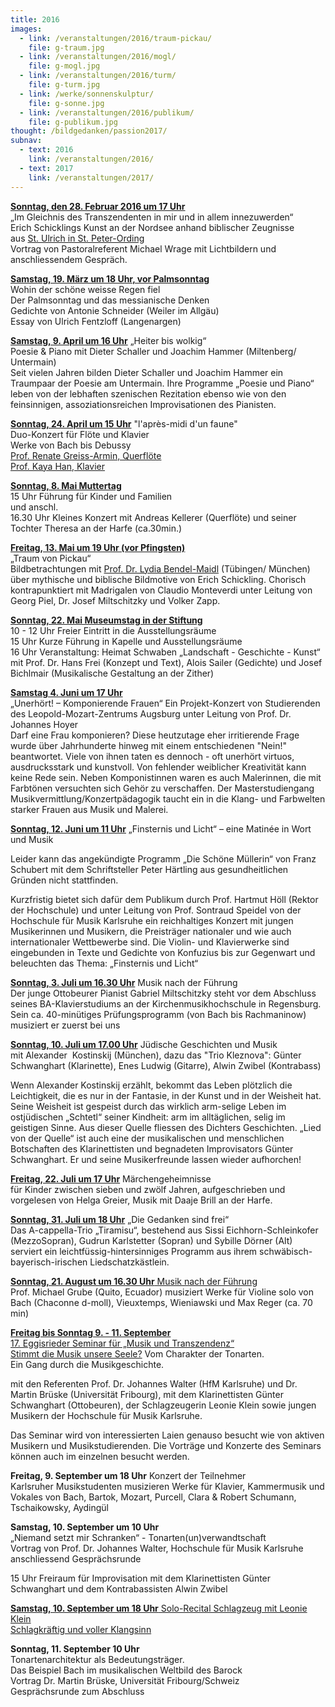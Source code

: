 ```yaml
---
title: 2016
images:
  - link: /veranstaltungen/2016/traum-pickau/
    file: g-traum.jpg
  - link: /veranstaltungen/2016/mogl/
    file: g-mogl.jpg
  - link: /veranstaltungen/2016/turm/
    file: g-turm.jpg
  - link: /werke/sonnenskulptur/
    file: g-sonne.jpg
  - link: /veranstaltungen/2016/publikum/
    file: g-publikum.jpg
thought: /bildgedanken/passion2017/
subnav:
  - text: 2016
    link: /veranstaltungen/2016/
  - text: 2017
    link: /veranstaltungen/2017/
---
```


[**Sonntag, den 28. Februar 2016 um 17 Uhr**](/veranstaltungen/2016/wrage/)   
„Im Gleichnis des Transzendenten in mir und in allem innezuwerden“  
Erich Schicklings Kunst an der Nordsee 
anhand biblischer Zeugnisse   
aus [St. Ulrich in St. Peter-Ording](http://www.nord-katholiken.de/St-Peter-Ording-St-Ulrich.html)  
Vortrag von Pastoralreferent Michael Wrage mit Lichtbildern und anschliessendem Gespräch.


[**Samstag, 19. März um 18 Uhr, vor Palmsonntag**](/veranstaltungen/2016/palmsamstag/)   
Wohin der schöne weisse Regen fiel  
Der Palmsonntag und das messianische Denken     
Gedichte von Antonie Schneider (Weiler im Allgäu)  
Essay von Ulrich Fentzloff (Langenargen)  

[**Samstag, 9. April um 16 Uhr**](/veranstaltungen/2016/schaller/)
„Heiter bis wolkig“  
Poesie & Piano mit Dieter Schaller und Joachim Hammer (Miltenberg/ Untermain)    
Seit vielen Jahren bilden Dieter Schaller und Joachim Hammer ein Traumpaar der Poesie am Untermain. Ihre Programme „Poesie und Piano“ leben von der lebhaften szenischen Rezitation ebenso wie von den feinsinnigen, assoziationsreichen Improvisationen des Pianisten.   

[**Sonntag, 24. April um 15 Uhr**](/veranstaltungen/2016/floete/)   "l'après-midi d'un faune"       
Duo-Konzert für Flöte und Klavier   
Werke von Bach bis Debussy  
[Prof. Renate Greiss-Armin, Querflöte](/veranstaltungen/2016/greiss/)   
[Prof. Kaya Han, Klavier](/veranstaltungen/2016/han/)

[**Sonntag, 8. Mai Muttertag**](/veranstaltungen/2016/kellerer/)  
15 Uhr Führung für Kinder und Familien   
und anschl.  
16.30 Uhr Kleines Konzert mit Andreas Kellerer (Querflöte) und seiner Tochter Theresa an der Harfe (ca.30min.)

[**Freitag, 13. Mai um 19 Uhr (vor Pfingsten)**](/veranstaltungen/2016/traum-pickau/)   
„Traum von Pickau“  
Bildbetrachtungen mit [Prof. Dr. Lydia Bendel-Maidl](/veranstaltungen/2016/bendel/) (Tübingen/ München) über mythische und biblische Bildmotive von Erich Schickling. Chorisch kontrapunktiert mit Madrigalen von Claudio Monteverdi unter Leitung von Georg Piel, Dr. Josef Miltschitzky und Volker Zapp.

[**Sonntag, 22. Mai Museumstag in der Stiftung**](/veranstaltungen/2016/museumstag/)  
10 - 12 Uhr Freier Eintritt in die Ausstellungsräume  
15 Uhr Kurze Führung in Kapelle und Ausstellungsräume  
16 Uhr Veranstaltung: Heimat Schwaben „Landschaft - Geschichte - Kunst“  
mit Prof. Dr. Hans Frei (Konzept und Text), Alois Sailer (Gedichte) und Josef Bichlmair (Musikalische Gestaltung an der Zither)

[**Samstag 4. Juni um 17 Uhr**](/veranstaltungen/2016/augsburgerhoyer/)  
„Unerhört! – Komponierende Frauen“ 
Ein Projekt-Konzert von Studierenden des Leopold-Mozart-Zentrums Augsburg unter Leitung von Prof. Dr. Johannes Hoyer  
Darf eine Frau komponieren? Diese heutzutage eher irritierende Frage wurde
über Jahrhunderte hinweg mit einem entschiedenen "Nein!" beantwortet. Viele
von ihnen taten es dennoch - oft unerhört virtuos, ausdrucksstark und
kunstvoll. Von fehlender weiblicher Kreativität kann keine Rede sein. Neben
Komponistinnen waren es auch Malerinnen, die mit Farbtönen versuchten sich
Gehör zu verschaffen. Der Masterstudiengang Musikvermittlung/Konzertpädagogik taucht ein in die Klang- und Farbwelten starker Frauen aus Musik und Malerei.

 
[**Sonntag, 12. Juni  um 11 Uhr**](/veranstaltungen/2016/matinee/)
„Finsternis und Licht“ – eine Matinée in Wort und Musik  
  
Leider kann das angekündigte Programm „Die Schöne Müllerin“ von Franz Schubert mit dem Schriftsteller Peter Härtling aus gesundheitlichen Gründen nicht stattfinden. 

Kurzfristig bietet sich dafür dem Publikum durch Prof. Hartmut Höll (Rektor der Hochschule) und unter Leitung von Prof. Sontraud Speidel von der Hochschule für Musik Karlsruhe ein reichhaltiges Konzert mit jungen Musikerinnen und Musikern, die Preisträger nationaler und wie auch internationaler Wettbewerbe sind. Die Violin- und Klavierwerke sind eingebunden in Texte und Gedichte von Konfuzius bis zur Gegenwart und beleuchten das Thema: „Finsternis und Licht“ 
  
 [**Sonntag, 3. Juli um 16.30 Uhr**](/veranstaltungen/2016/gabriel/) Musik nach der Führung  
 Der junge Ottobeurer Pianist Gabriel Miltschitzky steht vor dem Abschluss seines BA-Klavierstudiums an der Kirchenmusikhochschule in Regensburg. Sein ca. 40-minütiges Prüfungsprogramm (von Bach bis Rachmaninow) musiziert er zuerst bei uns
 
[**Sonntag, 10. Juli um 17.00 Uhr**](/veranstaltungen/2016/kostinskij/)
Jüdische Geschichten und Musik  
mit Alexander  Kostinskij (München),  dazu das "Trio Kleznova": 
Günter Schwanghart (Klarinette), Enes Ludwig (Gitarre), Alwin Zwibel (Kontrabass)

Wenn Alexander Kostinskij erzählt, bekommt das Leben plötzlich die Leichtigkeit, die es nur in der Fantasie, in der Kunst und in der Weisheit hat. Seine Weisheit ist gespeist durch das wirklich arm-selige Leben im ostjüdischen „Schtetl“ seiner Kindheit: arm im alltäglichen, selig im geistigen Sinne. Aus dieser Quelle fliessen des Dichters Geschichten. „Lied von der Quelle“ ist auch eine der musikalischen und menschlichen Botschaften des Klarinettisten und begnadeten Improvisators Günter Schwanghart. Er und seine Musikerfreunde lassen wieder aufhorchen!
 
[**Freitag, 22. Juli um 17 Uhr**](/veranstaltungen/2016/maerchen/)  Märchengeheimnisse    
für Kinder zwischen sieben und zwölf Jahren,
aufgeschrieben und vorgelesen von Helga Greier,
Musik mit Daaje Brill an der Harfe.

[**Sonntag, 31. Juli um 18 Uhr**](/veranstaltungen/2016/tiramisu/) „Die Gedanken sind frei“   
Das A-cappella-Trio „Tiramisu“, bestehend aus Sissi Eichhorn-Schleinkofer (MezzoSopran), Gudrun Karlstetter (Sopran) und Sybille Dörner (Alt) serviert ein leichtfüssig-hintersinniges Programm aus ihrem schwäbisch-bayerisch-irischen Liedschatzkästlein.

[**Sonntag, 21. August um 16.30 Uhr** Musik nach der Führung](/veranstaltungen/2016/grube/)  
Prof. Michael Grube (Quito, Ecuador) musiziert Werke für Violine solo von Bach (Chaconne d-moll), Vieuxtemps, Wieniawski und Max Reger (ca. 70 min)

[**Freitag bis Sonntag 9. - 11. September**  
17. Eggisrieder Seminar für „Musik und Transzendenz“](/veranstaltungen/2016/seminar/)   
[Stimmt die Musik unsere Seele?](/veranstaltungen/2016/seminar/noichlsem/) 
Vom Charakter der Tonarten.    
Ein Gang durch die Musikgeschichte.   
 
mit den Referenten Prof. Dr. Johannes Walter (HfM Karlsruhe) und Dr. Martin Brüske (Universität Fribourg), mit dem Klarinettisten Günter Schwanghart (Ottobeuren), der Schlagzeugerin Leonie Klein sowie jungen Musikern der Hochschule für Musik Karlsruhe. 

Das Seminar wird von interessierten Laien genauso besucht wie von aktiven Musikern und Musikstudierenden. Die Vorträge und Konzerte des Seminars können auch im einzelnen besucht werden. 
  
**Freitag, 9. September um 18 Uhr**  Konzert der Teilnehmer    
Karlsruher Musikstudenten musizieren Werke für Klavier, Kammermusik und Vokales
von Bach, Bartok, Mozart, Purcell, Clara & Robert Schumann, Tschaikowsky, Aydingül


**Samstag, 10. September um 10 Uhr**   
„Niemand setzt mir Schranken“ - Tonarten(un)verwandtschaft  
Vortrag von Prof. Dr. Johannes Walter, Hochschule für Musik Karlsruhe  
anschliessend Gesprächsrunde   

15 Uhr	Freiraum für Improvisation mit dem Klarinettisten Günter Schwanghart und dem Kontrabassisten Alwin Zwibel 
      

[**Samstag, 10. September um 18 Uhr**  Solo-Recital Schlagzeug
 mit Leonie Klein](/veranstaltungen/2016/leonie/)  
[Schlagkräftig und voller Klangsinn](http://www.swr.de/swr2/programm/sendungen/am-samstagnachmittag/schlagkraeftig-und-voller-klangsinn-die-multi-perkussionistin-leonie-klein/-/id=10710046/did=18269702/nid=10710046/llr2ah/index.html)
  
**Sonntag, 11. September 10 Uhr**    
Tonartenarchitektur als Bedeutungsträger.   
Das Beispiel Bach im musikalischen Weltbild des Barock  
Vortrag Dr. Martin Brüske, Universität Fribourg/Schweiz  
Gesprächsrunde zum Abschluss


